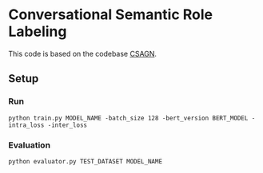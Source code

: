 # Conversational Semantic Role Labeling

This code is based on the codebase [CSAGN](https://github.com/hahahawu/CSAGN).

## Setup

### Run
`python train.py MODEL_NAME -batch_size 128 -bert_version BERT_MODEL -intra_loss -inter_loss`

### Evaluation

`python evaluator.py TEST_DATASET MODEL_NAME`
